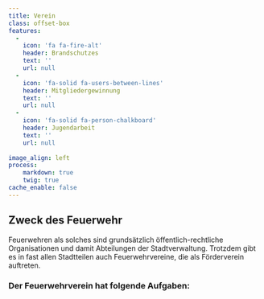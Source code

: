 ```yaml
---
title: Verein
class: offset-box
features:
  -
    icon: 'fa fa-fire-alt'
    header: Brandschutzes
    text: ''
    url: null
  -
    icon: 'fa-solid fa-users-between-lines'
    header: Mitgliedergewinnung
    text: ''
    url: null
  -
    icon: 'fa-solid fa-person-chalkboard'
    header: Jugendarbeit
    text: ''
    url: null
    
image_align: left
process:
    markdown: true
    twig: true
cache_enable: false
---
```


## Zweck des Feuerwehr
Feuerwehren als solches sind grundsätzlich öffentlich-rechtliche Organisationen und damit Abteilungen der Stadtverwaltung. Trotzdem gibt es in fast allen Stadtteilen auch Feuerwehrvereine, die als Förderverein auftreten.

### Der Feuerwehrverein hat folgende Aufgaben: